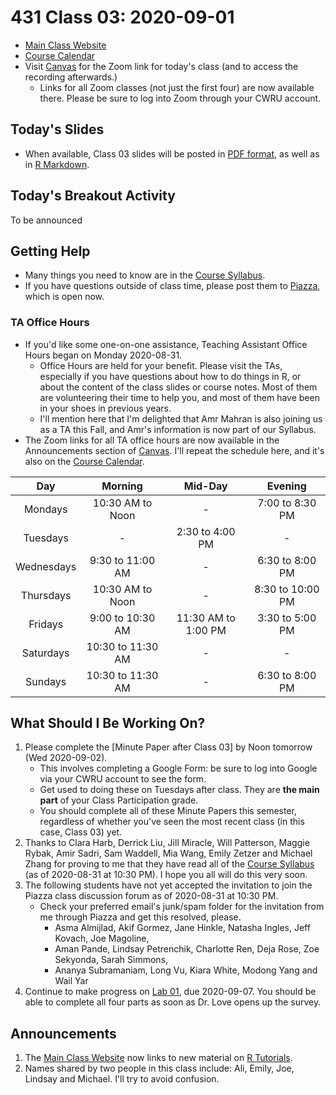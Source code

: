 # 431 Class 03: 2020-09-01

- [Main Class Website](https://thomaselove.github.io/431/)
- [Course Calendar](https://thomaselove.github.io/431/calendar.html)
- Visit [Canvas](https://canvas.case.edu) for the Zoom link for today's class (and to access the recording afterwards.) 
    - Links for all Zoom classes (not just the first four) are now available there. Please be sure to log into Zoom through your CWRU account.

## Today's Slides

- When available, Class 03 slides will be posted in [PDF format](https://github.com/THOMASELOVE/431-2020/blob/master/classes/class03/431_class-03-slides_2020.pdf), as well as in [R Markdown](https://github.com/THOMASELOVE/431-2020/blob/master/classes/class03/431_class-03-slides_2020.Rmd).

## Today's Breakout Activity

To be announced

## Getting Help

- Many things you need to know are in the [Course Syllabus](https://thomaselove.github.io/431-2020-syllabus/). 
- If you have questions outside of class time, please post them to [Piazza](https://piazza.com/case/fall2020/pqhs431), which is open now.

### TA Office Hours

- If you'd like some one-on-one assistance, Teaching Assistant Office Hours began on Monday 2020-08-31.
    - Office Hours are held for your benefit. Please visit the TAs, especially if you have questions about how to do things in R, or about the content of the class slides or course notes. Most of them are volunteering their time to help you, and most of them have been in your shoes in previous years.
    - I'll mention here that I'm delighted that Amr Mahran is also joining us as a TA this Fall, and Amr's information is now part of our Syllabus.
- The Zoom links for all TA office hours are now available in the Announcements section of [Canvas](https://canvas.case.edu). I'll repeat the schedule here, and it's also on the [Course Calendar](https://thomaselove.github.io/431/calendar.html).
    
Day | Morning | Mid-Day | Evening
:---: | :-------: | :------: | :-------:
Mondays | 10:30 AM to Noon | - | 7:00 to 8:30 PM
Tuesdays | - | 2:30 to 4:00 PM | -
Wednesdays | 9:30 to 11:00 AM | - | 6:30 to 8:00 PM
Thursdays | 10:30 AM to Noon | - | 8:30 to 10:00 PM
Fridays | 9:00 to 10:30 AM | 11:30 AM to 1:00 PM | 3:30 to 5:00 PM
Saturdays | 10:30 to 11:30 AM | - | -
Sundays | 10:30 to 11:30 AM | - | 6:30 to 8:00 PM

## What Should I Be Working On?

1. Please complete the [Minute Paper after Class 03] by Noon tomorrow (Wed 2020-09-02). 
    - This involves completing a Google Form: be sure to log into Google via your CWRU account to see the form.
    - Get used to doing these on Tuesdays after class. They are **the main part** of your Class Participation grade.
    - You should complete all of these Minute Papers this semester, regardless of whether you've seen the most recent class (in this case, Class 03) yet.
2. Thanks to Clara Harb, Derrick Liu, Jill Miracle, Will Patterson, Maggie Rybak, Amir Sadri, Sam Waddell, Mia Wang, Emily Zetzer and Michael Zhang for proving to me that they have read all of the [Course Syllabus](https://thomaselove.github.io/431-2020-syllabus/) (as of 2020-08-31 at 10:30 PM). I hope you all will do this very soon.
3. The following students have not yet accepted the invitation to join the Piazza class discussion forum as of 2020-08-31 at 10:30 PM. 
    - Check your preferred email's junk/spam folder for the invitation from me through Piazza and get this resolved, please.
        - Asma Almijlad, Akif Gormez, Jane Hinkle, Natasha Ingles, Jeff Kovach, Joe Magoline, 
        - Aman Pande, Lindsay Petrenchik, Charlotte Ren, Deja Rose, Zoe Sekyonda, Sarah Simmons, 
        - Ananya Subramaniam, Long Vu, Kiara White, Modong Yang and Wail Yar 
4. Continue to make progress on [Lab 01](https://github.com/THOMASELOVE/431-2020/blob/master/labs/lab01/lab01.md), due 2020-09-07. You should be able to complete all four parts as soon as Dr. Love opens up the survey.

## Announcements

1. The [Main Class Website](https://thomaselove.github.io/431/) now links to new material on [R Tutorials](https://github.com/THOMASELOVE/431-2020/blob/master/software/README.md).
2. Names shared by two people in this class include: Ali, Emily, Joe, Lindsay and Michael. I'll try to avoid confusion.

